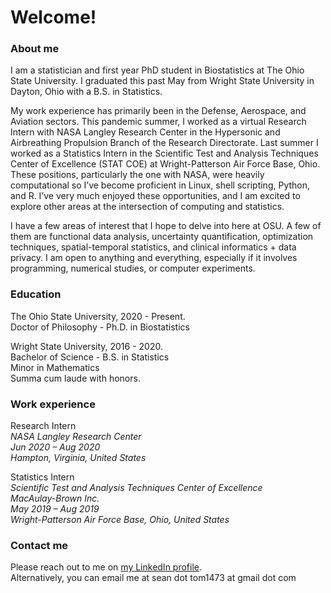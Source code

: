 # Welcome!

### About me

I am a statistician and first year PhD student in Biostatistics at The Ohio State University. I graduated this past May from Wright State University in Dayton, Ohio with a B.S. in Statistics.  

My work experience has primarily been in the Defense, Aerospace, and Aviation sectors. This pandemic summer, I worked as a virtual Research Intern with NASA Langley Research Center in the Hypersonic and Airbreathing Propulsion Branch of the Research Directorate. Last summer I worked as a Statistics Intern in the Scientific Test and Analysis Techniques Center of Excellence (STAT COE) at Wright-Patterson Air Force Base, Ohio.  These positions, particularly the one with NASA, were heavily computational so I’ve become proficient in Linux, shell scripting, Python, and R. I’ve very much enjoyed these opportunities, and I am excited to explore other areas at the intersection of computing and statistics.  

I have a few areas of interest that I hope to delve into here at OSU. A few of them are functional data analysis, uncertainty quantification, optimization techniques, spatial-temporal statistics, and clinical informatics + data privacy. I am open to anything and everything, especially if it involves programming, numerical studies, or computer experiments.  


### Education 
The Ohio State University, 2020 - Present.  
Doctor of Philosophy - Ph.D. in Biostatistics  

Wright State University, 2016 - 2020.   
Bachelor of Science - B.S. in Statistics  
Minor in Mathematics  
Summa cum laude with honors.  

### Work experience

Research Intern  
*NASA Langley Research Center  
Jun 2020 – Aug 2020  
Hampton, Virginia, United States*

Statistics Intern  
*Scientific Test and Analysis Techniques Center of Excellence  
MacAulay-Brown Inc.  
May 2019 – Aug 2019  
Wright-Patterson Air Force Base, Ohio, United States*


### Contact me

Please reach out to me on [my LinkedIn profile](https://www.linkedin.com/in/seantomlinstat/).  
Alternatively, you can email me at sean dot tom1473 at gmail dot com
